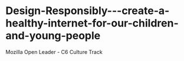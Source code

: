 # Design-Responsibly---create-a-healthy-internet-for-our-children-and-young-people
Mozilla Open Leader - C6 Culture Track
